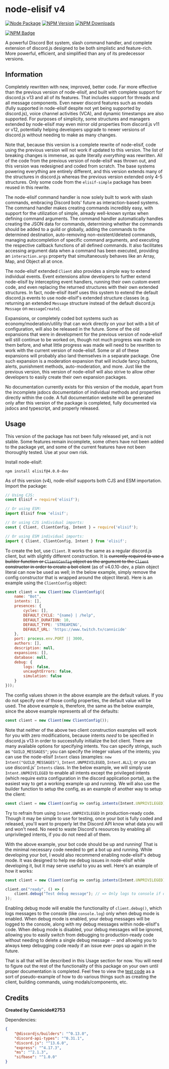 # node-elisif v4
[![Node Package](https://github.com/Cannicide/node-elisif/actions/workflows/npm-publish.yml/badge.svg)](https://github.com/Cannicide/node-elisif/actions/workflows/npm-publish.yml) [![NPM Version](https://img.shields.io/npm/v/elisif?maxAge=2400)](https://www.npmjs.com/package/elisif) [![NPM Downloads](https://img.shields.io/npm/dt/elisif?maxAge=2400)](https://www.npmjs.com/package/elisif)

[![NPM Badge](https://nodei.co/npm/elisif.png?downloads=true&stars=true)](https://nodei.co/npm/elisif)

A powerful Discord Bot system, slash command handler, and complete extension of discord.js designed to be both simplistic and feature-rich. More powerful, efficient, and simplified than any of its predecessor versions.
## Information
Completely rewritten with new, improved, better code. Far more effective than the previous version of node-elisif, and built with complete support for discord.js v13 and all of its features. That includes support for threads and all message components. Even newer discord features such as modals (fully supported in node-elisif despite not yet being supported by discord.js), voice channel activities (VCA), and dynamic timestamps are also supported. For purposes of simplicity, some structures and managers extended by node-elisif may even mirror old properties from discord.js v11 or v12, potentially helping developers upgrade to newer versions of discord.js without needing to make as many changes.

Note that, because this version is a complete rewrite of node-elisif, code using the previous version will not work if updated to this version. The list of breaking changes is immense, as quite literally *everything* was rewritten. All of the code from the previous version of node-elisif was thrown out, and this version was redesigned and coded from scratch. The base systems powering everything are entirely different, and this version extends many of the structures in discord.js whereas the previous version extended only 4-5 structures. Only some code from the `elisif-simple` package has been reused in this rewrite.

The node-elisif command handler is now solely built to work with slash commands, embracing Discord bots' future as interaction-based systems. The command handler makes creating commands incredibly easy, with support for the utilization of simple, already well-known syntax when defining command arguments. The command handler automatically handles creating the JSON data for commands, determining whether the commands should be added to a guild or globally, adding the commands to the determined destination, auto-removing non-existent/deleted commands, managing autocompletion of specific command arguments, and executing the respective callback functions of all defined commands. It also facilitates accessing argument data when a command has been executed, providing an `interaction.args` property that simultaneously behaves like an Array, Map, and Object all at once.

The node-elisif extended `Client` also provides a simple way to extend individual events. Event extensions allow developers to further extend node-elisif by intercepting event handlers, running their own custom event code, and even replacing the returned structures with their own extended structures. In fact, node-elisif itself uses this system to extend the default discord.js events to use node-elisif's extended structure classes (e.g. returning an extended `Message` structure instead of the default discord.js `Message` on `messageCreate`).

Expansions, or completely coded bot systems such as economy/moderation/utility that can work directly on your bot with a bit of configuration, will also be released in the future. Some of the old expansions that were in development for the previous version of node-elisif will still continue to be worked on, though not much progress was made on them before, and what little progress was made will need to be rewritten to work with the current version of node-elisif. Some or all of these expansions will probably also land themselves in a separate package. One such expansion is a moderation expansion that will include fancy buttons, alerts, punishment methods, auto-moderation, and more. Just like the previous version, this version of node-elisif will also strive to allow other developers to easily create their own expansion packages.

No documentation currently exists for this version of the module, apart from the incomplete jsdocs documentation of individual methods and properties directly within the code. A full documentation website will be generated only after this version of the package is completed, fully documented via jsdocs and typescript, and properly released.

## Usage
This version of the package has not been fully released yet, and is not stable. Some features remain incomplete, some others have not been added to the package yet, and some of the current features have not been thoroughly tested. Use at your own risk.

Install node-elisif:
```
npm install elisif@4.0.0-dev
```

As of this version (v4), node-elisif supports both CJS and ESM importation. Import the package:
```js
// Using CJS:
const Elisif = require('elisif');

// Or using ESM:
import Elisif from 'elisif';

// Or using CJS individual imports:
const { Client, ClientConfig, Intent } = require('elisif');

// Or using ESM individual imports:
import { Client, ClientConfig, Intent } from 'elisif';
```

To create the bot, use `Client`. It works the same as a regular discord.js client, but with slightly different construction. It is ~~currently required to use a builder function or `ClientConfig` object as the argument to the `Client` constructor in order to create a bot client~~ (as of v4.0.10-dev, a plain object literal can now be used as well; in the below example, simply remove the config constructor that is wrapped around the object literal). Here is an example using the `ClientConfig` object:

```js
const client = new Client(new ClientConfig({
    name: "Bot",
    intents: [],
    presences: {
        cycles: [],
        DEFAULT_CYCLE: "{name} | /help",
        DEFAULT_DURATION: 10,
        DEFAULT_TYPE: 'STREAMING',
        DEFAULT_URL: 'https://www.twitch.tv/cannicide'
    },
    port: process.env.PORT || 3000,
    authors: [],
    description: null,
    expansions: [],
    database: null,
    debug: {
        logs: false,
        uncaughtErrors: false,
        simulation: false
    }
}));
```

The config values shown in the above example are the default values. If you do not specify one of those config properties, the default value will be used. The above example is, therefore, the same as the below example, since the above example represents all of the defaults:

```js
const client = new Client(new ClientConfig());
```

Note that neither of the above two client construction examples will work for you with zero modifications, because intents *need* to be specified in discord.js v13 in order to successfully initialize the bot client. There are many available options for specifying intents. You can specify strings, such as `"GUILD_MESSAGES"`; you can specify the integer values of the intents; you can use the node-elisif `Intent` class (examples: `new Intent("GUILD_MESSAGES")`, `Intent.UNPRIVILEGED`, `Intent.ALL`); or you can use discord.js' `Intents` class. In the below example, we will simply use `Intent.UNPRIVILEGED` to enable all intents except the privileged intents (which require extra configuration in the discord application portal), as the easiest way to get a working example up and running. We will also use the builder function to setup the config, as an example of another way to setup the client:

```js
const client = new Client(config => config.intents(Intent.UNPRIVILEGED));
```

Try to refrain from using `Intent.UNPRIVILEGED` in production-ready code. Though it may be simple to use for testing, once your bot is fully coded and released, you'll want to properly let the Discord API know what data you will and won't need. No need to waste Discord's resources by enabling all unprivileged intents, if you do not need all of them.

With the above example, your bot code should be up and running! That is the minimal necessary code needed to get a bot up and running. While developing your bot, I would also recommend enabling node-elisif's debug mode. It was designed to help me debug issues in node-elisif while developing it, but it may serve useful to you as well. Here's an example of how it works:

```js
const client = new Client(config => config.intents(Intent.UNPRIVILEGED).debug());

client.on("ready", () => {
    client.debug("Test debug message"); // => Only logs to console if debug mode is enabled
});
```

Enabling debug mode will enable the functionality of `client.debug()`, which logs messages to the console (like `console.log`) only when debug mode is enabled. When debug mode is enabled, your debug messages will be logged to the console, along with my debug messages within node-elisif's code. When debug mode is disabled, your debug messages will be ignored, allowing you to easily switch from debugging to production-ready code without needing to delete a single debug message -- and allowing you to always keep debugging code ready if an issue ever pops up again in the future.

That is all that will be described in this Usage section for now. You will need to figure out the rest of the functionality of this package on your own until proper documentation is completed. Feel free to view the [test code](https://github.com/Cannicide/node-elisif/blob/full-rewrite/test/tests.js) as a sort of pseudo-example of how to do various things such as creating the client, building commands, using modals/components, etc.

## Credits
**Created by Cannicide#2753**

Dependencies:
```json
{
    "@discordjs/builders": "^0.13.0",
    "discord-api-types": "^0.31.1",
    "discord.js": "^13.6.0",
    "express": "^4.17.3",
    "ms": "^2.1.3",
    "sifbase": "^1.0.0"
}
```